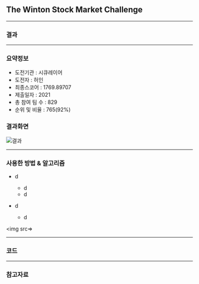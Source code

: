## The Winton Stock Market Challenge


------------

### 결과

----------------

### 요약정보

* 도전기관 : 시큐레이어
* 도전자 : 허인
* 최종스코어 : 1769.89707
* 제출일자 : 2021
* 총 참여 팀 수 : 829
* 순위 및 비율 :  765(92%)

### 결과화면

![결과](screenshot/ledaerboard.PNG)

----------

### 사용한 방법 & 알고리즘

* d
  * d
  * d

* d
  * d

<img src=>


-----------

### 코드



-----------

### 참고자료



